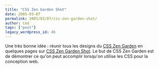 ```yaml
---
title: "CSS Zen Garden Shot"
date: 2005-03-07
permalink: 2005/03/07/css-zen-garden-shot/
author: Ced
tags: ["post"]
legacy_wordpress_id: 46
---
```


Une très bonne idée&nbsp;: réunir tous les designs du <a href="http://www.csszengarden.com/tr/francais/" hreflang="fr">CSS Zen Garden</a> en quelques pages sur <a href="http://antenna.readalittle.net/thumblink/zenGarden/" hreflang="en">CSS Zen Garden Shot</a>. Le but de CSS Zen Garden est de démontrer ce qu'on peut accomplir lorsqu'on utilise les CSS pour la conception web.

<!-- excerpt -->
